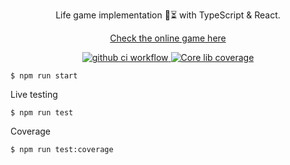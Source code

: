 <p align="center">
    Life game implementation 🧬⏳ with TypeScript & React.
</p>

<p align="center">
    <a href="https://life-1ca5e.web.app"> Check the online game here </a>
</p>

<p align="center">
    <a href="https://github.com/antoine-coulon/life/actions?query=workflow%3A%22Node.js+CI%22">
        <img src="https://github.com/antoine-coulon/life/actions/workflows/node.js.yml/badge.svg" alt="github ci workflow">
    </a>
    <a href="https://codecov.io/github/antoine-coulon/life">
        <img src="https://img.shields.io/codecov/c/github/antoine-coulon/life.svg?style=flat-square" alt="Core lib coverage">
    </a>
</p>

```console
$ npm run start
```

Live testing

```console
$ npm run test
```

Coverage

```console
$ npm run test:coverage
```
